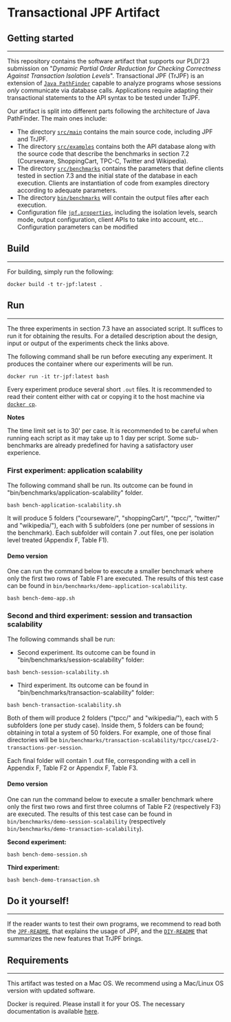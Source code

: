# Transactional JPF Artifact 

## Getting started

---

This repository contains the software artifact that supports our PLDI'23 submission on "_Dynamic Partial Order Reduction for Checking Correctness Against Transaction Isolation Levels_". Transactional JPF (TrJPF) is an extension of [`Java PathFinder`](JPF-README.md) capable to analyze programs whose sessions _only_ communicate via database calls. Applications require adapting their transactional statements to the API syntax to be tested under TrJPF.

Our artifact is split into different parts following the architecture of Java PathFinder. The main ones include:

- The directory [`src/main`](src/main/README.md) contains the main source code, including JPF and TrJPF.
- The directory [`src/examples`](src/examples/README.md) contains both the API database along with the source code that describe the benchmarks in section 7.2 (Courseware, ShoppingCart, TPC-C, Twitter and Wikipedia).
- The directory [`src/benchmarks`](src/benchmarks/README.md) contains the parameters that define clients tested in section 7.3 and the initial state of the database in each execution. Clients are instantiation of code from examples directory according to adequate parameters.
- The directory [`bin/benchmarks`](bin/benchmarks/README.md) will contain the output files after each execution.
- Configuration file [`jpf.properties`](jpf.properties), including the isolation levels, search mode, output configuration, client APIs to take into account, etc... Configuration parameters can be modified 


## Build

---

For building, simply run the following:

```
docker build -t tr-jpf:latest .
```

## Run

---

The three experiments in section 7.3 have an associated script. It suffices to run it for obtaining the results. For a detailed description about the design, input or output of the experiments check the links above.

The following command shall be run before executing any experiment. It produces the container where our experiments will be run.

```
docker run -it tr-jpf:latest bash
```

Every experiment produce several short `.out` files. It is recommended to read their content either with cat or copying it to the host machine via [`docker cp`](https://docs.docker.com/engine/reference/commandline/cp/).

**Notes**

The time limit set is to 30' per case. It is recommended to be careful when running each script as it may take up to 1 day per script. Some sub-benchmarks are already predefined for having a satisfactory user experience.


### First experiment: application scalability

The following command shall be run. Its outcome can be found in "bin/benchmarks/application-scalability" folder.

```
bash bench-application-scalability.sh
```

It will produce 5 folders ("courseware/", "shoppingCart/", "tpcc/", "twitter/" and "wikipedia/"), each with 5 subfolders (one per number of sessions in the benchmark). Each subfolder will contain 7 .out files, one per isolation level treated (Appendix F, Table F1).

#### Demo version

One can run the command below to execute a smaller benchmark where only the first two rows of Table F1 are executed. The results of this test case can be found in `bin/benchmarks/demo-application-scalability`.

```
bash bench-demo-app.sh
```

### Second and third experiment: session and transaction scalability

The following commands shall be run:

- Second experiment. Its outcome can be found in "bin/benchmarks/session-scalability" folder:

```
bash bench-session-scalability.sh
```

- Third experiment. Its outcome can be found in "bin/benchmarks/transaction-scalability" folder:

```
bash bench-transaction-scalability.sh
```

Both of them will produce 2 folders ("tpcc/" and "wikipedia/"), each with 5 subfolders (one per study case). Inside them, 5 folders can be found; obtaining in total a system of 50 folders. 
For example, one of those final directories will be `bin/benchmarks/transaction-scalability/tpcc/case1/2-transactions-per-session`.

Each final folder will contain 1 .out file, corresponding with a cell in Appendix F, Table F2 or Appendix F, Table F3.


#### Demo version

One can run the command below to execute a smaller benchmark where only the first two rows and first three columns of Table F2 (respectively F3) are executed. The results of this test case can be found in `bin/benchmarks/demo-session-scalability` (respectively `bin/benchmarks/demo-transaction-scalability`).

**Second experiment:**
```
bash bench-demo-session.sh
```

**Third experiment:**
```
bash bench-demo-transaction.sh
```

## Do it yourself!

---

If the reader wants to test their own programs, we recommend to read both the [`JPF-README`](JPF-README.md), that explains the usage of JPF, and the [`DIY-README`](DIY-README.md) that summarizes the new features that TrJPF brings.

## Requirements

---

This artifact was tested on a Mac OS. We recommend using a Mac/Linux OS version with updated software. 

Docker is required. Please install it for your OS. The necessary documentation is available [here](https://docs.docker.com/get-docker).

<!---
This artifact was tested on a Linux OS. We recommend using a new Unix/Linux OS version with updated software. 

Docker is required. Please install it for your OS. The necessary documentation is available [here](https://docs.docker.com/get-docker) and then follow the [post installation steps](https://docs.docker.com/engine/install/linux-postinstall) so that you can run `docker` commands without admin privileges or sudo.

-->

